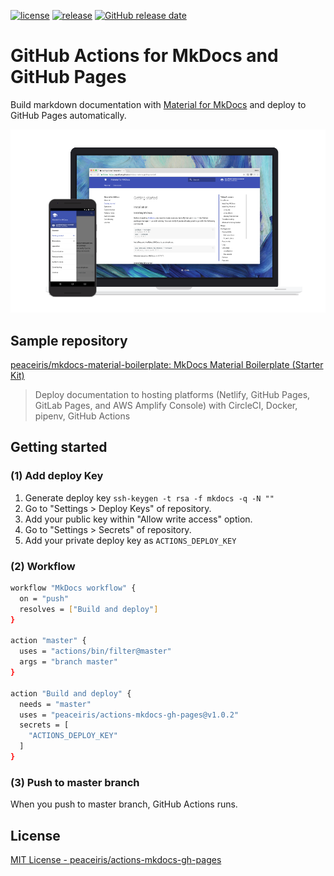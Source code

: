[![license](https://img.shields.io/github/license/peaceiris/actions-mkdocs-gh-pages.svg)](https://github.com/peaceiris/actions-mkdocs-gh-pages/blob/master/LICENSE)
[![release](https://img.shields.io/github/release/peaceiris/actions-mkdocs-gh-pages.svg)](https://github.com/peaceiris/actions-mkdocs-gh-pages/releases/latest)
[![GitHub release date](https://img.shields.io/github/release-date/peaceiris/actions-mkdocs-gh-pages.svg)](https://github.com/peaceiris/actions-mkdocs-gh-pages/releases)



# GitHub Actions for MkDocs and GitHub Pages

Build markdown documentation with [Material for MkDocs] and deploy to GitHub Pages automatically.

[Material for MkDocs]: https://github.com/squidfunk/mkdocs-material

![material.png](https://raw.githubusercontent.com/peaceiris/mkdocs-material-boilerplate/master/docs/images/material.png)



## Sample repository

[peaceiris/mkdocs-material-boilerplate: MkDocs Material Boilerplate (Starter Kit)]

>  Deploy documentation to hosting platforms (Netlify, GitHub Pages, GitLab Pages, and AWS Amplify Console) with CircleCI, Docker, pipenv, GitHub Actions

[peaceiris/mkdocs-material-boilerplate: MkDocs Material Boilerplate (Starter Kit)]: https://github.com/peaceiris/mkdocs-material-boilerplate



## Getting started

### (1) Add deploy Key

1. Generate deploy key `ssh-keygen -t rsa -f mkdocs -q -N ""`
2. Go to "Settings > Deploy Keys" of repository.
3. Add your public key within "Allow write access" option.
4. Go to "Settings > Secrets" of repository.
5. Add your private deploy key as `ACTIONS_DEPLOY_KEY`

### (2) Workflow

```sh
workflow "MkDocs workflow" {
  on = "push"
  resolves = ["Build and deploy"]
}

action "master" {
  uses = "actions/bin/filter@master"
  args = "branch master"
}

action "Build and deploy" {
  needs = "master"
  uses = "peaceiris/actions-mkdocs-gh-pages@v1.0.2"
  secrets = [
    "ACTIONS_DEPLOY_KEY"
  ]
}
```

### (3) Push to master branch

When you push to master branch, GitHub Actions runs.



## License

[MIT License - peaceiris/actions-mkdocs-gh-pages]

[MIT License - peaceiris/actions-mkdocs-gh-pages]: https://github.com/peaceiris/actions-mkdocs-gh-pages/blob/master/LICENSE
